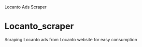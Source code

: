 Locanto Ads Scraper

# Locanto_scraper
Scraping Locanto ads from Locanto website for easy consumption
